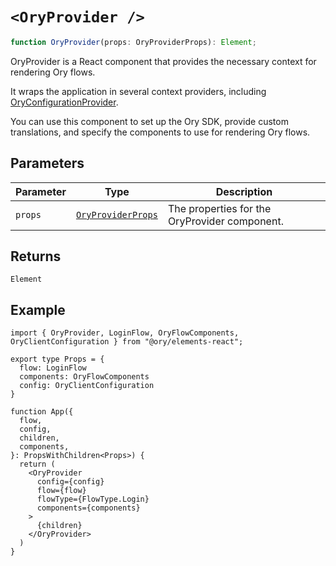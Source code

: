 # `<OryProvider />`

```ts
function OryProvider(props: OryProviderProps): Element;
```

OryProvider is a React component that provides the necessary context for rendering Ory flows.

It wraps the application in several context providers, including [OryConfigurationProvider](OryConfigurationProvider.md).

You can use this component to set up the Ory SDK, provide custom translations, and specify the components to use for rendering Ory flows.

## Parameters

| Parameter | Type | Description |
| ------ | ------ | ------ |
| `props` | [`OryProviderProps`](../type-aliases/OryProviderProps.md) | The properties for the OryProvider component. |

## Returns

`Element`

## Example

```tsx
import { OryProvider, LoginFlow, OryFlowComponents, OryClientConfiguration } from "@ory/elements-react";

export type Props = {
  flow: LoginFlow
  components: OryFlowComponents
  config: OryClientConfiguration
}

function App({
  flow,
  config,
  children,
  components,
}: PropsWithChildren<Props>) {
  return (
    <OryProvider
      config={config}
      flow={flow}
      flowType={FlowType.Login}
      components={components}
    >
      {children}
    </OryProvider>
  )
}

```
